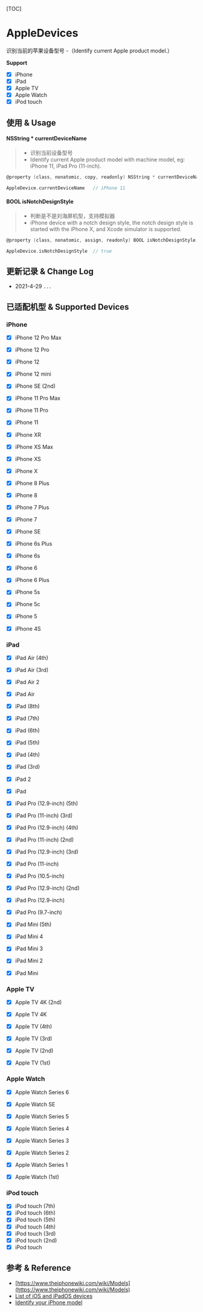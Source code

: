 [TOC]

# AppleDevices

识别当前的苹果设备型号 -（Identify current Apple product model.）

**Support**

- [x] iPhone
- [x] iPad
- [x] Apple TV
- [x] Apple Watch
- [x] iPod touch

## 使用 & Usage

####  NSString * currentDeviceName

> * 识别当前设备型号
> * Identify current Apple product model with machine model, eg: iPhone 11, iPad Pro (11-inch).

```C
@property (class, nonatomic, copy, readonly) NSString * currentDeviceName;

AppleDevice.currentDeviceName   // iPhone 11
```

#### BOOL isNotchDesignStyle

> * 判断是不是刘海屏机型，支持模拟器
> * iPhone device with a notch design style, the notch design style is started with the iPhone X, and Xcode simulator is supported.


```C
@property (class, nonatomic, assign, readonly) BOOL isNotchDesignStyle;

AppleDevice.isNotchDesignStyle  // true
```


## 更新记录 & Change Log

- 2021-4-29 `...`

## 已适配机型 & Supported Devices

### iPhone


- [x] iPhone 12 Pro Max
- [x] iPhone 12 Pro
- [x] iPhone 12
- [x] iPhone 12 mini
- [x] iPhone SE (2nd)
- [x] iPhone 11 Pro Max
- [x] iPhone 11 Pro
- [x] iPhone 11
- [x] iPhone XR
- [x] iPhone XS Max
- [x] iPhone XS
- [x] iPhone X
- [x] iPhone 8 Plus
- [x] iPhone 8
- [x] iPhone 7 Plus
- [x] iPhone 7
- [x] iPhone SE
- [x] iPhone 6s Plus
- [x] iPhone 6s
- [x] iPhone 6
- [x] iPhone 6 Plus
- [x] iPhone 5s
- [x] iPhone 5c
- [x] iPhone 5
- [x] iPhone 4S


### iPad


- [x] iPad Air (4th)
- [x] iPad Air (3rd)
- [x] iPad Air 2
- [x] iPad Air
- [x] iPad (8th)
- [x] iPad (7th)
- [x] iPad (6th)
- [x] iPad (5th)
- [x] iPad (4th)
- [x] iPad (3rd)
- [x] iPad 2
- [x] iPad
- [x] iPad Pro (12.9-inch) (5th)
- [x] iPad Pro (11-inch) (3rd)
- [x] iPad Pro (12.9-inch) (4th)
- [x] iPad Pro (11-inch) (2nd)
- [x] iPad Pro (12.9-inch) (3rd)
- [x] iPad Pro (11-inch)
- [x] iPad Pro (10.5-inch)
- [x] iPad Pro (12.9-inch) (2nd)
- [x] iPad Pro (12.9-inch)
- [x] iPad Pro (9.7-inch)
- [x] iPad Mini (5th)
- [x] iPad Mini 4
- [x] iPad Mini 3
- [x] iPad Mini 2
- [x] iPad Mini


### Apple TV


- [x] Apple TV 4K (2nd)
- [x] Apple TV 4K
- [x] Apple TV (4th)
- [x] Apple TV (3rd)
- [x] Apple TV (2nd)
- [x] Apple TV (1st)


### Apple Watch


- [x] Apple Watch Series 6
- [x] Apple Watch SE
- [x] Apple Watch Series 5
- [x] Apple Watch Series 4
- [x] Apple Watch Series 3
- [x] Apple Watch Series 2
- [x] Apple Watch Series 1
- [x] Apple Watch (1st)



### iPod touch


- [x] iPod touch (7th)
- [x] iPod touch (6th)
- [x] iPod touch (5th)
- [x] iPod touch (4th)
- [x] iPod touch (3rd)
- [x] iPod touch (2nd)
- [x] iPod touch

## 参考 & Reference

* [https://www.theiphonewiki.com/wiki/Models](https://www.theiphonewiki.com/wiki/Models)
* [List of iOS and iPadOS devices](https://en.wikipedia.org/wiki/List_of_iOS_and_iPadOS_devices)
* [Identify your iPhone model](https://support.apple.com/en-us/HT201296)